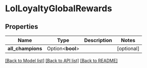 # LolLoyaltyGlobalRewards

## Properties

Name | Type | Description | Notes
------------ | ------------- | ------------- | -------------
**all_champions** | Option<**bool**> |  | [optional]

[[Back to Model list]](../README.md#documentation-for-models) [[Back to API list]](../README.md#documentation-for-api-endpoints) [[Back to README]](../README.md)


